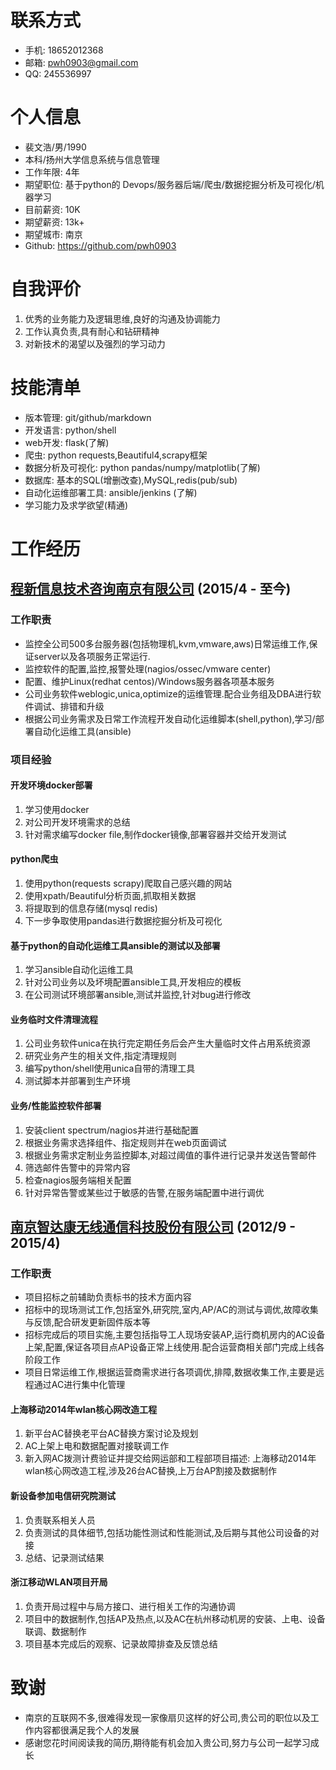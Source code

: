 # 联系方式
- 手机: 18652012368
- 邮箱: <pwh0903@gmail.com>
- QQ: 245536997


# 个人信息
- 裴文浩/男/1990
- 本科/扬州大学信息系统与信息管理
- 工作年限: 4年
- 期望职位: 基于python的 Devops/服务器后端/爬虫/数据挖掘分析及可视化/机器学习
- 目前薪资: 10K
- 期望薪资: 13k+
- 期望城市: 南京
- Github: <https://github.com/pwh0903>


# 自我评价
1. 优秀的业务能力及逻辑思维,良好的沟通及协调能力
3. 工作认真负责,具有耐心和钻研精神
4. 对新技术的渴望以及强烈的学习动力


# 技能清单
- 版本管理: git/github/markdown
- 开发语言: python/shell
- web开发: flask(了解)
- 爬虫: python requests,Beautiful4,scrapy框架
- 数据分析及可视化: python pandas/numpy/matplotlib(了解)
- 数据库: 基本的SQL(增删改查),MySQL,redis(pub/sub)
- 自动化运维部署工具: ansible/jenkins (了解)
- 学习能力及求学欲望(精通)


# 工作经历

## [程新信息技术咨询南京有限公司](http://www.digitalalchemy.com.au/) (2015/4 - 至今)
### 工作职责
- 监控全公司500多台服务器(包括物理机,kvm,vmware,aws)日常运维工作,保证server以及各项服务正常运行.
- 监控软件的配置,监控,报警处理(nagios/ossec/vmware center)
- 配置、维护Linux(redhat centos)/Windows服务器各项基本服务
- 公司业务软件weblogic,unica,optimize的运维管理.配合业务组及DBA进行软件调试、排错和升级
- 根据公司业务需求及日常工作流程开发自动化运维脚本(shell,python),学习/部署自动化运维工具(ansible)

### 项目经验
#### 开发环境docker部署
1. 学习使用docker
2. 对公司开发环境需求的总结
3. 针对需求编写docker file,制作docker镜像,部署容器并交给开发测试

#### python爬虫
1. 使用python(requests scrapy)爬取自己感兴趣的网站
2. 使用xpath/Beautiful分析页面,抓取相关数据
3. 将提取到的信息存储(mysql redis)
4. 下一步争取使用pandas进行数据挖掘分析及可视化

#### 基于python的自动化运维工具ansible的测试以及部署
1. 学习ansible自动化运维工具
2. 针对公司业务以及坏境配置ansible工具,开发相应的模板
3. 在公司测试环境部署ansible,测试并监控,针对bug进行修改

#### 业务临时文件清理流程
1. 公司业务软件unica在执行完定期任务后会产生大量临时文件占用系统资源
2. 研究业务产生的相关文件,指定清理规则
3. 编写python/shell使用unica自带的清理工具
4. 测试脚本并部署到生产环境

#### 业务/性能监控软件部署
1. 安装client spectrum/nagios并进行基础配置
2. 根据业务需求选择组件、指定规则并在web页面调试
3. 根据业务需求定制业务监控脚本,对超过阈值的事件进行记录并发送告警邮件
4. 筛选邮件告警中的异常内容
5. 检查nagios服务端相关配置
6. 针对异常告警或某些过于敏感的告警,在服务端配置中进行调优


## [南京智达康无线通信科技股份有限公司](http://njzdk.xzsponline.com/) (2012/9 - 2015/4)
### 工作职责
- 项目招标之前辅助负责标书的技术方面内容
- 招标中的现场测试工作,包括室外,研究院,室内,AP/AC的测试与调优,故障收集与反馈,配合研发更新固件版本等
- 招标完成后的项目实施,主要包括指导工人现场安装AP,运行商机房内的AC设备上架,配置,保证各项目点AP设备正常上线使用.配合运营商相关部门完成上线各阶段工作
- 项目日常运维工作,根据运营商需求进行各项调优,排障,数据收集工作,主要是远程通过AC进行集中化管理

#### 上海移动2014年wlan核心网改造工程
1. 新平台AC替换老平台AC替换方案讨论及规划 
2. AC上架上电和数据配置对接联调工作 
3. 新入网AC拨测计费验证并提交给网运部和工程部项目描述: 上海移动2014年wlan核心网改造工程,涉及26台AC替换,上万台AP割接及数据制作

#### 新设备参加电信研究院测试
1. 负责联系相关人员
2. 负责测试的具体细节,包括功能性测试和性能测试,及后期与其他公司设备的对接
3. 总结、记录测试结果

#### 浙江移动WLAN项目开局
1. 负责开局过程中与局方接口、进行相关工作的沟通协调
2. 项目中的数据制作,包括AP及热点,以及AC在杭州移动机房的安装、上电、设备联调、数据制作
3. 项目基本完成后的观察、记录故障排查及反馈总结


# 致谢
- 南京的互联网不多,很难得发现一家像扇贝这样的好公司,贵公司的职位以及工作内容都很满足我个人的发展
- 感谢您花时间阅读我的简历,期待能有机会加入贵公司,努力与公司一起学习成长
